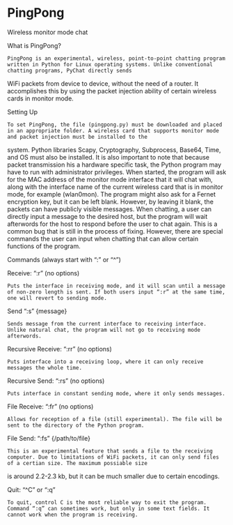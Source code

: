 # PingPong
Wireless monitor mode chat

What is PingPong?

	PingPong is an experimental, wireless, point-to-point chatting program written in Python for Linux operating systems. Unlike conventional chatting programs, PyChat directly sends
WiFi packets from device to device, without the need of a router. It accomplishes this by using the packet injection ability of certain wireless cards in monitor mode.

Setting Up

	To set PingPong, the file (pingpong.py) must be downloaded and placed in an appropriate folder. A wireless card that supports monitor mode and packet injection must be installed to the
system. Python libraries Scapy, Cryptography, Subprocess, Base64, Time, and OS must also be installed. It is also important to note that because packet transmission his a hardware specific 
task, the Python program may have to run with administrator privileges. When started, the program will ask for the MAC address of the monitor mode interface that it will chat with, along with
the interface name of the current wireless card that is in monitor mode, for example (wlan0mon). The program might also ask for a Fernet encryption key, but it can be left blank. However, 
by leaving it blank, the packets can have publicly visible messages. When chatting, a user can directly input a message to the desired host, but the program will wait afterwords for the host
to respond before the user to chat again. This is a common bug that is still in the process of fixing. However, there are special commands the user can input when chatting that can allow 
certain functions of the program.

Commands (always start with “:” or “^”)

Receive: “:r” (no options)
	
	Puts the interface in receiving mode, and it will scan until a message of non-zero length is sent. If both users input “:r” at the same time, one will revert to sending mode.

Send “:s” {message}

	Sends message from the current interface to receiving interface. Unlike natural chat, the program will not go to receiving mode afterwords. 

Recursive Receive: “:rr” (no options)

	Puts interface into a receiving loop, where it can only receive messages the whole time. 

Recursive Send: “:rs” (no options)

	Puts interface in constant sending mode, where it only sends messages.

File Receive:  “:fr” (no options)

	Allows for reception of a file (still experimental). The file will be sent to the directory of the Python program.

File Send: “:fs” {/path/to/file}

	This is an experimental feature that sends a file to the receiving computer. Due to limitations of WiFi packets, it can only send files of a certian size. The maximum possiable size 
is around 2.2-2.3 kb, but it can be much smaller due to certain encodings.

Quit: “^C” or “:q”

	To quit, control C is the most reliable way to exit the program. Command “:q” can sometimes work, but only in some text fields. It cannot work when the program is receiving.
